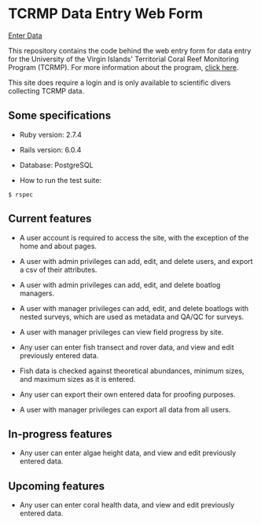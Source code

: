 # TCRMP Data Entry Web Form

[Enter Data](https://tcrmpdataentry.herokuapp.com)

This repository contains the code behind the web entry form for data entry for the University of the Virgin Islands' Territorial Coral Reef Monitoring Program (TCRMP). For more information about the program, [click here](https://tcrmpdataentry.herokuapp.com/about).

This site does require a login and is only available to scientific divers collecting TCRMP data.

## Some specifications

* Ruby version: 2.7.4

* Rails version: 6.0.4

* Database: PostgreSQL

* How to run the test suite:
```
$ rspec
```

## Current features

* A user account is required to access the site, with the exception of the home and about pages.

* A user with admin privileges can add, edit, and delete users, and export a csv of their attributes.

* A user with admin privileges can add, edit, and delete boatlog managers.

* A user with manager privileges can add, edit, and delete boatlogs with nested surveys, which are used as metadata and QA/QC for surveys. 

* A user with manager privileges can view field progress by site.

* Any user can enter fish transect and rover data, and view and edit previously entered data.

* Fish data is checked against theoretical abundances, minimum sizes, and maximum sizes as it is entered.

* Any user can export their own entered data for proofing purposes.

* A user with manager privileges can export all data from all users.

## In-progress features

* Any user can enter algae height data, and view and edit previously entered data.

## Upcoming features

* Any user can enter coral health data, and view and edit previously entered data.
